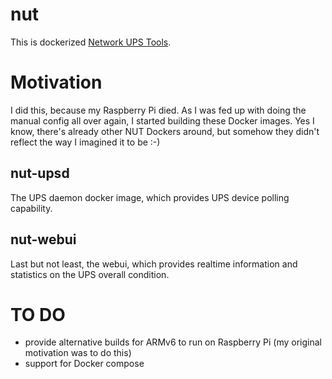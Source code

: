 # nut

This is dockerized [Network UPS Tools](https://networkupstools.org/).

# Motivation

I did this, because my Raspberry Pi died.
As I was fed up with doing the manual config all over again, I started building these Docker images.
Yes I know, there's already other NUT Dockers around, but somehow they didn't reflect the way I imagined it to be :-)
 
## nut-upsd

The UPS daemon docker image, which provides UPS device polling capability.

## nut-webui

Last but not least, the webui, which provides realtime information and statistics on the UPS overall condition.


# TO DO

* provide alternative builds for ARMv6 to run on Raspberry Pi (my original motivation was to do this)
* support for Docker compose
